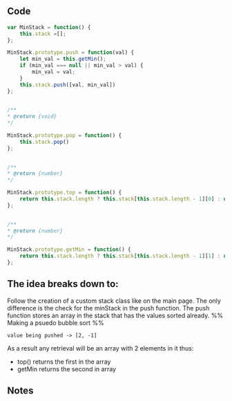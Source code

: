 ## Code
``` js
var MinStack = function() {
	this.stack =[];
};

MinStack.prototype.push = function(val) {
	let min_val = this.getMin();
	if (min_val === null || min_val > val) {
		min_val = val;
	}
	this.stack.push([val, min_val])
};

  
/**
* @return {void}
*/

MinStack.prototype.pop = function() {
	this.stack.pop()
};

  
/**
* @return {number}
*/

MinStack.prototype.top = function() {
	return this.stack.length ? this.stack[this.stack.length - 1][0] : null;
};

  
/**
* @return {number}
*/

MinStack.prototype.getMin = function() {
	return this.stack.length ? this.stack[this.stack.length - 1][1] : null;
};
```

## The idea breaks down to:
Follow the creation of a custom stack class like on the main page.
The only difference is the check for the minStack in the push function.
The push function stores an array in the stack that has the values sorted already. 
%% Making a psuedo bubble sort %%
```
value being pushed -> [2, -1]
```
As a result any retrieval will be an array with 2 elements in it thus:
- top() returns the first in the array
- getMin returns the second in array
## Notes
